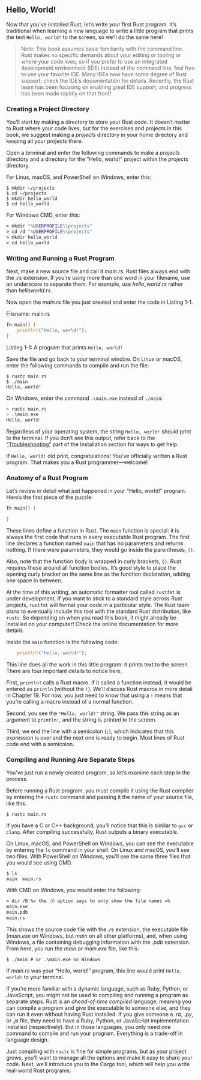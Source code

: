 ## Hello, World!

Now that you’ve installed Rust, let’s write your first Rust program. It’s
traditional when learning a new language to write a little program that prints
the text `Hello, world!` to the screen, so we’ll do the same here!

> Note: This book assumes basic familiarity with the command line. Rust makes
> no specific demands about your editing or tooling or where your code lives, so
> if you prefer to use an integrated development environment (IDE) instead of
> the command line, feel free to use your favorite IDE. Many IDEs now have some
> degree of Rust support; check the IDE’s documentation for details. Recently,
> the Rust team has been focusing on enabling great IDE support, and progress
> has been made rapidly on that front!

### Creating a Project Directory

You’ll start by making a directory to store your Rust code. It doesn’t matter
to Rust where your code lives, but for the exercises and projects in this book,
we suggest making a *projects* directory in your home directory and keeping all
your projects there.

Open a terminal and enter the following commands to make a *projects* directory
and a directory for the “Hello, world!” project within the *projects* directory.

For Linux, macOS, and PowerShell on Windows, enter this:

```console
$ mkdir ~/projects
$ cd ~/projects
$ mkdir hello_world
$ cd hello_world
```

For Windows CMD, enter this:

```cmd
> mkdir "%USERPROFILE%\projects"
> cd /d "%USERPROFILE%\projects"
> mkdir hello_world
> cd hello_world
```

### Writing and Running a Rust Program

Next, make a new source file and call it *main.rs*. Rust files always end with
the *.rs* extension. If you’re using more than one word in your filename, use
an underscore to separate them. For example, use *hello_world.rs* rather than
*helloworld.rs*.

Now open the *main.rs* file you just created and enter the code in Listing 1-1.

<span class="filename">Filename: main.rs</span>

```rust
fn main() {
    println!("Hello, world!");
}
```

<span class="caption">Listing 1-1: A program that prints `Hello, world!`</span>

Save the file and go back to your terminal window. On Linux or macOS, enter
the following commands to compile and run the file:

```console
$ rustc main.rs
$ ./main
Hello, world!
```

On Windows, enter the command `.\main.exe` instead of `./main`:

```powershell
> rustc main.rs
> .\main.exe
Hello, world!
```

Regardless of your operating system, the string `Hello, world!` should print to
the terminal. If you don’t see this output, refer back to the
[“Troubleshooting”][troubleshooting]<!-- ignore --> part of the Installation
section for ways to get help.

If `Hello, world!` did print, congratulations! You’ve officially written a Rust
program. That makes you a Rust programmer—welcome!

### Anatomy of a Rust Program

Let’s review in detail what just happened in your “Hello, world!” program.
Here’s the first piece of the puzzle:

```rust
fn main() {

}
```

These lines define a function in Rust. The `main` function is special: it is
always the first code that runs in every executable Rust program. The first
line declares a function named `main` that has no parameters and returns
nothing. If there were parameters, they would go inside the parentheses, `()`.

Also, note that the function body is wrapped in curly brackets, `{}`. Rust
requires these around all function bodies. It’s good style to place the opening
curly bracket on the same line as the function declaration, adding one space in
between.

At the time of this writing, an automatic formatter tool called `rustfmt` is
under development. If you want to stick to a standard style across Rust
projects, `rustfmt` will format your code in a particular style. The Rust team
plans to eventually include this tool with the standard Rust distribution, like
`rustc`. So depending on when you read this book, it might already be installed
on your computer! Check the online documentation for more details.

Inside the `main` function is the following code:

```rust
    println!("Hello, world!");
```

This line does all the work in this little program: it prints text to the
screen. There are four important details to notice here.

First, `println!` calls a Rust macro. If it called a function instead, it
would be entered as `println` (without the `!`). We’ll discuss Rust macros in
more detail in Chapter 19. For now, you just need to know that using a `!`
means that you’re calling a macro instead of a normal function.

Second, you see the `"Hello, world!"` string. We pass this string as an argument
to `println!`, and the string is printed to the screen.

Third, we end the line with a semicolon (`;`), which indicates that this
expression is over and the next one is ready to begin. Most lines of Rust code
end with a semicolon.

### Compiling and Running Are Separate Steps

You’ve just run a newly created program, so let’s examine each step in the
process.

Before running a Rust program, you must compile it using the Rust compiler by
entering the `rustc` command and passing it the name of your source file, like
this:

```console
$ rustc main.rs
```

If you have a C or C++ background, you’ll notice that this is similar to `gcc`
or `clang`. After compiling successfully, Rust outputs a binary executable.

On Linux, macOS, and PowerShell on Windows, you can see the executable by
entering the `ls` command in your shell. On Linux and macOS, you’ll see two
files. With PowerShell on Windows, you’ll see the same three files that you
would see using CMD.

```text
$ ls
main  main.rs
```

With CMD on Windows, you would enter the following:

```cmd
> dir /B %= the /B option says to only show the file names =%
main.exe
main.pdb
main.rs
```

This shows the source code file with the *.rs* extension, the executable file
(*main.exe* on Windows, but *main* on all other platforms), and, when using
Windows, a file containing debugging information with the *.pdb* extension.
From here, you run the *main* or *main.exe* file, like this:

```console
$ ./main # or .\main.exe on Windows
```

If *main.rs* was your “Hello, world!” program, this line would print `Hello,
world!` to your terminal.

If you’re more familiar with a dynamic language, such as Ruby, Python, or
JavaScript, you might not be used to compiling and running a program as
separate steps. Rust is an *ahead-of-time compiled* language, meaning you can
compile a program and give the executable to someone else, and they can run it
even without having Rust installed. If you give someone a *.rb*, *.py*, or
*.js* file, they need to have a Ruby, Python, or JavaScript implementation
installed (respectively). But in those languages, you only need one command to
compile and run your program. Everything is a trade-off in language design.

Just compiling with `rustc` is fine for simple programs, but as your project
grows, you’ll want to manage all the options and make it easy to share your
code. Next, we’ll introduce you to the Cargo tool, which will help you write
real-world Rust programs.

[troubleshooting]: ch01-01-installation.html#troubleshooting

